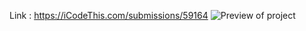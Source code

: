 Link : https://iCodeThis.com/submissions/59164
![Preview of project](https://github.com/ZendeAditya/icodeThisProjects/assets/91424824/ddcc4f7b-27af-4a82-ac0e-8fbf4ed14269)
